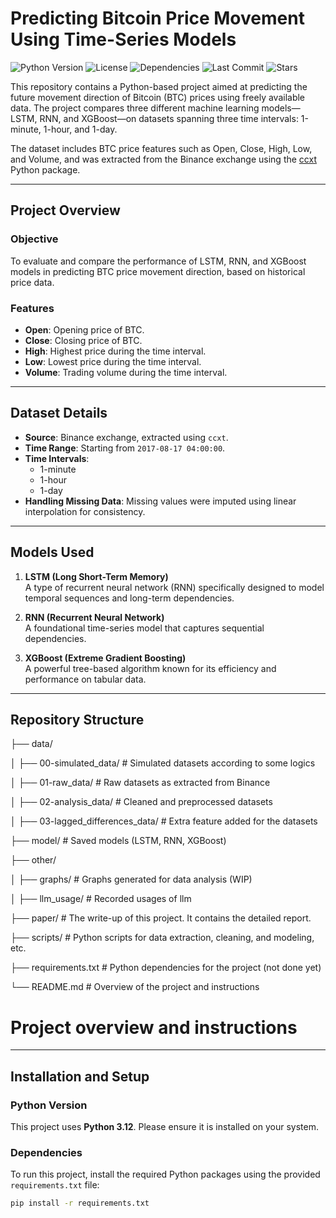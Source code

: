 # Predicting Bitcoin Price Movement Using Time-Series Models

![Python Version](https://img.shields.io/badge/python-3.12-blue) 
![License](https://img.shields.io/badge/license-MIT-green) 
![Dependencies](https://img.shields.io/badge/dependencies-up%20to%20date-brightgreen)
![Last Commit](https://img.shields.io/github/last-commit/your-username/your-repo-name)
![Stars](https://img.shields.io/github/stars/your-username/your-repo-name?style=social)

This repository contains a Python-based project aimed at predicting the future movement direction of Bitcoin (BTC) prices using freely available data. The project compares three different machine learning models—LSTM, RNN, and XGBoost—on datasets spanning three time intervals: 1-minute, 1-hour, and 1-day. 

The dataset includes BTC price features such as Open, Close, High, Low, and Volume, and was extracted from the Binance exchange using the [ccxt](https://github.com/ccxt/ccxt) Python package.

---

## Project Overview

### **Objective**
To evaluate and compare the performance of LSTM, RNN, and XGBoost models in predicting BTC price movement direction, based on historical price data.

### **Features**
- **Open**: Opening price of BTC.
- **Close**: Closing price of BTC.
- **High**: Highest price during the time interval.
- **Low**: Lowest price during the time interval.
- **Volume**: Trading volume during the time interval.

---

## Dataset Details

- **Source**: Binance exchange, extracted using `ccxt`.
- **Time Range**: Starting from `2017-08-17 04:00:00`.
- **Time Intervals**: 
  - 1-minute
  - 1-hour
  - 1-day
- **Handling Missing Data**: Missing values were imputed using linear interpolation for consistency.

---

## Models Used

1. **LSTM (Long Short-Term Memory)**  
   A type of recurrent neural network (RNN) specifically designed to model temporal sequences and long-term dependencies.

2. **RNN (Recurrent Neural Network)**  
   A foundational time-series model that captures sequential dependencies.

3. **XGBoost (Extreme Gradient Boosting)**  
   A powerful tree-based algorithm known for its efficiency and performance on tabular data.

---

## Repository Structure
├── data/

│   ├── 00-simulated_data/             # Simulated datasets according to some logics

│   ├── 01-raw_data/                   # Raw datasets as extracted from Binance

│   ├── 02-analysis_data/              # Cleaned and preprocessed datasets

│   ├── 03-lagged_differences_data/    # Extra feature added for the datasets

├── model/                             # Saved models (LSTM, RNN, XGBoost)

├── other/                            

│   ├── graphs/                       # Graphs generated for data analysis (WIP)

│   ├── llm_usage/                    # Recorded usages of llm

├── paper/                            # The write-up of this project. It contains the detailed report.

├── scripts/                          # Python scripts for data extraction, cleaning, and modeling, etc.

├── requirements.txt        # Python dependencies for the project (not done yet)

└── README.md               # Overview of the project and instructions



# Project overview and instructions


---

## Installation and Setup

### **Python Version**
This project uses **Python 3.12**. Please ensure it is installed on your system.

### **Dependencies**
To run this project, install the required Python packages using the provided `requirements.txt` file:
```bash
pip install -r requirements.txt
